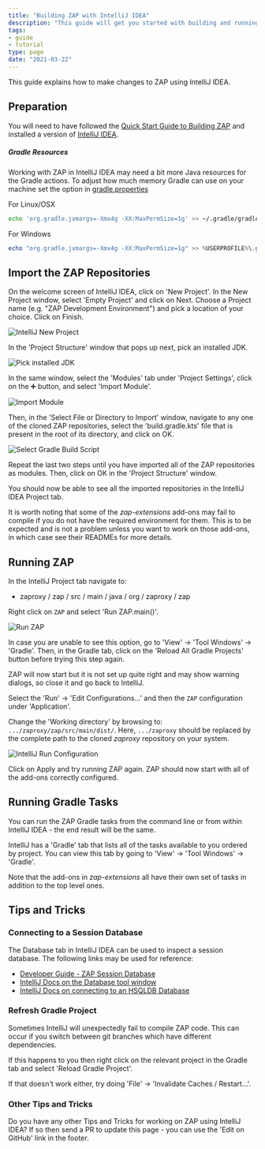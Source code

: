 ```yaml
---
title: "Building ZAP with IntelliJ IDEA"
description: "This guide will get you started with building and running ZAP in IntelliJ IDEA."
tags:
- guide
- tutorial
type: page
date: "2021-03-22"
---
```


This guide explains how to make changes to ZAP using IntelliJ IDEA.

## Preparation
You will need to have followed the [Quick Start Guide to Building ZAP](../quick-start-build/) and installed a version of [IntelliJ IDEA](https://www.jetbrains.com/idea/download/).

##### Gradle Resources
Working with ZAP in IntelliJ IDEA may need a bit more Java resources for the Gradle actions. To adjust how much memory Gradle can use on your machine set the option in [gradle.properties](https://docs.gradle.org/current/userguide/build_environment.html)

For Linux/OSX
```bash
echo 'org.gradle.jvmargs=-Xmx4g -XX:MaxPermSize=1g' >> ~/.gradle/gradle.properties
```  

For Windows
```powershell
echo "org.gradle.jvmargs=-Xmx4g -XX:MaxPermSize=1g" >> %USERPROFILE%\.gradle\gradle.properties
```  

## Import the ZAP Repositories

On the welcome screen of IntelliJ IDEA, click on 'New Project'. In the New Project window, select 'Empty Project' and click on Next. Choose a Project name (e.g. "ZAP Development Environment") and pick a location of your choice. Click on Finish.  

![IntelliJ New Project](/img/docs/developer/intellij-new-project.png)

In the 'Project Structure' window that pops up next, pick an installed JDK.  

![Pick installed JDK](/img/docs/developer/intellij-jdk.png)

In the same window, select the 'Modules' tab under 'Project Settings', click on the ➕ button, and select 'Import Module'.  

![Import Module](/img/docs/developer/intellij-import-module.png)

Then, in the 'Select File or Directory to Import' window, navigate to any one of the cloned ZAP repositories, select the 'build.gradle.kts' file that is present in the root of its directory, and click on OK.  

![Select Gradle Build Script](/img/docs/developer/intellij-select-gradle-build-script.png)

Repeat the last two steps until you have imported all of the ZAP repositories as modules. Then, click on OK in the 'Project Structure' window.

You should now be able to see all the imported repositories in the IntelliJ IDEA Project tab.

It is worth noting that some of the _zap-extensions_ add-ons may fail to compile if you do not have the required environment for them. This is to be expected and is not a problem unless you want to work on those add-ons, in which case see their READMEs for more details.

## Running ZAP
In the IntelliJ Project tab navigate to:
* zaproxy / zap / src / main / java / org / zaproxy / zap

Right click on `ZAP` and select 'Run ZAP.main()'.

![Run ZAP](/img/docs/developer/intellij-run-zap.png)

In case you are unable to see this option, go to 'View' &#8594; 'Tool Windows' &#8594; 'Gradle'. Then, in the Gradle tab, click on the 'Reload All Gradle Projects' button before trying this step again.

ZAP will now start but it is not set up quite right and may show warning dialogs, so close it and go back to IntelliJ.

Select the 'Run' &#8594; 'Edit Configurations...' and then the `ZAP` configuration under 'Application'.

Change the 'Working directory' by browsing to: `.../zaproxy/zap/src/main/dist/`. Here, `.../zaproxy` should be replaced by the complete path to the cloned _zaproxy_ repository on your system.

![IntelliJ Run Configuration](/img/docs/developer/intellij-config-run.png)

Click on Apply and try running ZAP again. ZAP should now start with all of the add-ons correctly configured.

## Running Gradle Tasks
You can run the ZAP Gradle tasks from the command line or from within IntelliJ IDEA - the end result will be the same.

IntelliJ has a 'Gradle' tab that lists all of the tasks available to you ordered by project. You can view this tab by going to 'View' &#8594; 'Tool Windows' &#8594; 'Gradle'.

Note that the add-ons in _zap-extensions_ all have their own set of tasks in addition to the top level ones.

## Tips and Tricks

### Connecting to a Session Database
The Database tab in IntelliJ IDEA can be used to inspect a session database.
The following links may be used for reference:

- [Developer Guide - ZAP Session Database](/docs/developer/zap-session-db/#connecting-to-a-session-database)
- [IntelliJ Docs on the Database tool window](https://www.jetbrains.com/help/idea/database-tool-window.html)
- [IntelliJ Docs on connecting to an HSQLDB Database](https://www.jetbrains.com/help/idea/hsqldb.html)

### Refresh Gradle Project

Sometimes IntelliJ will unexpectedly fail to compile ZAP code. This can occur if you switch between git branches which have different dependencies.

If this happens to you then right click on the relevant project in the Gradle tab and select 'Reload Gradle Project'.

If that doesn't work either, try doing 'File' &#8594; 'Invalidate Caches / Restart...'.

### Other Tips and Tricks

Do you have any other Tips and Tricks for working on ZAP using IntelliJ IDEA? If so then send a PR to update this page - you can use the 'Edit on GitHub' link in the footer.
